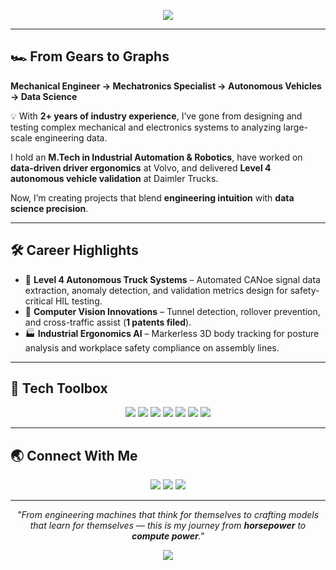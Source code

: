 <!-- Banner -->
<p align="center">
  <img src="https://capsule-render.vercel.app/api?type=venom&color=0:4CAF50,100:2196F3&height=180&section=header&text=Shishir%20Bhat&fontSize=45&fontColor=ffffff&animation=fadeIn&fontAlignY=35" />
</p>

---

## 🏎 From Gears to Graphs

**Mechanical Engineer → Mechatronics Specialist → Autonomous Vehicles → Data Science**  

💡 With **2+ years of industry experience**, I’ve gone from designing and testing complex mechanical and electronics systems to analyzing large-scale engineering data.  

I hold an **M.Tech in Industrial Automation & Robotics**, have worked on **data-driven driver ergonomics** at Volvo, and delivered **Level 4 autonomous vehicle validation** at Daimler Trucks.  

Now, I’m creating projects that blend **engineering intuition** with **data science precision**.

---

## 🛠 Career Highlights

- 🚚 **Level 4 Autonomous Truck Systems** – Automated CANoe signal data extraction, anomaly detection, and validation metrics design for safety-critical HIL testing.  
- 🎥 **Computer Vision Innovations** – Tunnel detection, rollover prevention, and cross-traffic assist (**1 patents filed**).  
- 🏭 **Industrial Ergonomics AI** – Markerless 3D body tracking for posture analysis and workplace safety compliance on assembly lines.

---

## 🧰 Tech Toolbox

<p align="center">
  <img src="https://img.shields.io/badge/SQL-FF0000?style=for-the-badge&logo=postgresql&logoColor=white" />
  <img src="https://img.shields.io/badge/Python-3776AB?style=for-the-badge&logo=python&logoColor=white" />
  <img src="https://img.shields.io/badge/Pandas-150458?style=for-the-badge&logo=pandas&logoColor=white" />
  <img src="https://img.shields.io/badge/NumPy-013243?style=for-the-badge&logo=numpy&logoColor=white" />
  <img src="https://img.shields.io/badge/Tableau-E97627?style=for-the-badge&logo=tableau&logoColor=white" />
  <img src="https://img.shields.io/badge/Scikit--learn-F7931E?style=for-the-badge&logo=scikitlearn&logoColor=white" />
  <img src="https://img.shields.io/badge/OpenCV-5C3EE8?style=for-the-badge&logo=opencv&logoColor=white" />
  
</p>

---

## 🌏 Connect With Me

<p align="center">
  <a href="mailto:shishir.r.bhat@gmail.com"><img src="https://img.shields.io/badge/Email-D14836?style=for-the-badge&logo=gmail&logoColor=white" /></a>
  <a href="https://www.linkedin.com/in/shishir-bhat"><img src="https://img.shields.io/badge/LinkedIn-0077B5?style=for-the-badge&logo=linkedin&logoColor=white" /></a>
  <a href="https://github.com/ShishirBhat-Labs/Shishir_Bhat/"><img src="https://img.shields.io/badge/GitHub-100000?style=for-the-badge&logo=github&logoColor=white" /></a>
</p>

---

<p align="center">
  <i>"From engineering machines that think for themselves to crafting models that learn for themselves —  
  this is my journey from <b>horsepower</b> to <b>compute power</b>."</i>
</p>


<!-- Footer Banner -->
<p align="center">
  <img src="https://capsule-render.vercel.app/api?type=waving&color=0:2196F3,100:4CAF50&height=120&section=footer"/>
</p>
